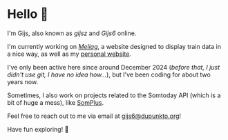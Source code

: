# Hello 👋

I'm Gijs, also known as _gijsz_ and _Gijs6_ online.

I'm currently working on [*Meliag*](https://github.com/Gijs6/Meliag), a website designed to display train data in a nice way, as well as my [personal website](https://www.gijs6.nl/).

I've only been active here since around December 2024 (_before that, I just didn't use git, I have no idea how..._), but I've been coding for about two years now.

Sometimes, I also work on projects related to the Somtoday API (which is a bit of huge a mess), like [SomPlus](https://github.com/Gijs6/SomPlus).

Feel free to reach out to me via email at [gijs6@dupunkto.org](mailto:gijs6@dupunkto.org)!

Have fun exploring! 🚀  
